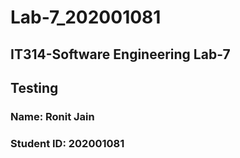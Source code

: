 # Lab-7_202001081


## IT314-Software Engineering Lab-7
## Testing

### Name: Ronit Jain
### Student ID: 202001081
